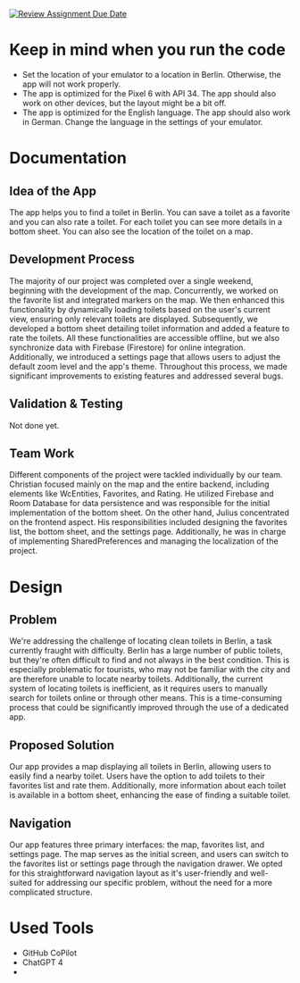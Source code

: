 [![Review Assignment Due Date](https://classroom.github.com/assets/deadline-readme-button-24ddc0f5d75046c5622901739e7c5dd533143b0c8e959d652212380cedb1ea36.svg)](https://classroom.github.com/a/_Od3b_Hk)

# Keep in mind when you run the code

- Set the location of your emulator to a location in Berlin. Otherwise, the app will not work
  properly.
- The app is optimized for the Pixel 6 with API 34. The app should also work on other devices, but
  the layout might be a bit off.
- The app is optimized for the English language. The app should also work in German. Change the
  language in the settings of your emulator.

# Documentation

## Idea of the App

The app helps you to find a toilet in Berlin. You can save a toilet as a favorite and you can also
rate a toilet. For each toilet you can see more details in a bottom sheet. You can also see the
location
of the toilet on a map.

## Development Process

The majority of our project was completed over a single weekend, beginning with the development of
the map.
Concurrently, we worked on the favorite list and integrated markers on the map. We then enhanced
this
functionality by dynamically loading toilets based on the user's current view, ensuring only
relevant
toilets are displayed. Subsequently, we developed a bottom sheet detailing toilet information and
added a
feature to rate the toilets. All these functionalities are accessible offline, but we also
synchronize data
with Firebase (Firestore) for online integration. Additionally, we introduced a settings page that
allows users
to adjust the default zoom level and the app's theme. Throughout this process, we made significant
improvements
to existing features and addressed several bugs.

## Validation & Testing

Not done yet.

## Team Work

Different components of the project were tackled individually by our team. Christian focused mainly
on the map and the entire backend, including elements like WcEntities, Favorites, and Rating. He
utilized
Firebase and Room Database for data persistence and was responsible for the initial implementation
of the
bottom sheet. On the other hand, Julius concentrated on the frontend aspect. His responsibilities
included
designing the favorites list, the bottom sheet, and the settings page. Additionally, he was in
charge of
implementing SharedPreferences and managing the localization of the project.

# Design

## Problem

We're addressing the challenge of locating clean toilets in Berlin, a task currently fraught with
difficulty.
Berlin has a large number of public toilets, but they're often difficult to find and not always in
the best
condition. This is especially problematic for tourists, who may not be familiar with the city and
are
therefore unable to locate nearby toilets. Additionally, the current system of locating toilets is
inefficient,
as it requires users to manually search for toilets online or through other means. This is a
time-consuming
process that could be significantly improved through the use of a dedicated app.

## Proposed Solution

Our app provides a map displaying all toilets in Berlin, allowing users to easily find a nearby
toilet.
Users have the option to add toilets to their favorites list and rate them. Additionally, more
information
about each toilet is available in a bottom sheet, enhancing the ease of finding a suitable toilet.

## Navigation

Our app features three primary interfaces: the map, favorites list, and settings page. The map
serves as the
initial screen, and users can switch to the favorites list or settings page through the navigation
drawer.
We opted for this straightforward navigation layout as it's user-friendly and well-suited for
addressing
our specific problem, without the need for a more complicated structure.

# Used Tools

- GitHub CoPilot
- ChatGPT 4
- 